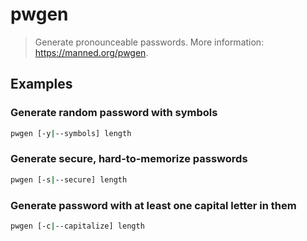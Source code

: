# pwgen

> Generate pronounceable passwords. More information: <https://manned.org/pwgen>.

## Examples

### Generate random password with symbols

```bash
pwgen [-y|--symbols] length
```

### Generate secure, hard-to-memorize passwords

```bash
pwgen [-s|--secure] length
```

### Generate password with at least one capital letter in them

```bash
pwgen [-c|--capitalize] length
```
